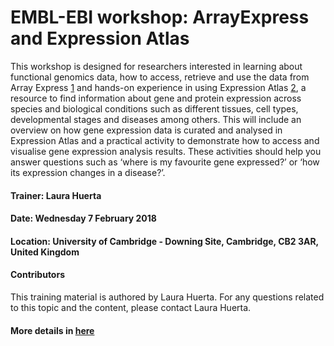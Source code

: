 # EMBL-EBI workshop: ArrayExpress and Expression Atlas

This workshop is designed for researchers interested in learning about functional genomics data, how to access, retrieve and use the data from Array Express [1] and hands-on experience in using Expression Atlas [2], a resource to find information about gene and protein expression across species and biological conditions such as different tissues, cell types, developmental stages and diseases among others. This will include an overview on how gene expression data is curated and analysed in Expression Atlas and a practical activity to demonstrate how to access and visualise gene expression analysis results. These activities should help you answer questions such as ‘where is my favourite gene expressed?’ or ‘how its expression changes in a disease?’.

#### Trainer: Laura Huerta

#### Date: Wednesday 7 February 2018

#### Location: University of Cambridge - Downing Site, Cambridge, CB2 3AR, United Kingdom

#### Contributors

This training material is authored by Laura Huerta.
For any questions related to this topic and the content, please contact Laura Huerta.

#### More details in [here][1]

[1]: https://www.ebi.ac.uk/arrayexpress/
[2]: https://www.ebi.ac.uk/gxa/home
[3]: https://www.ebi.ac.uk/training/events/2018/embl-ebi-workshop-array-express-and-expression-atlas
